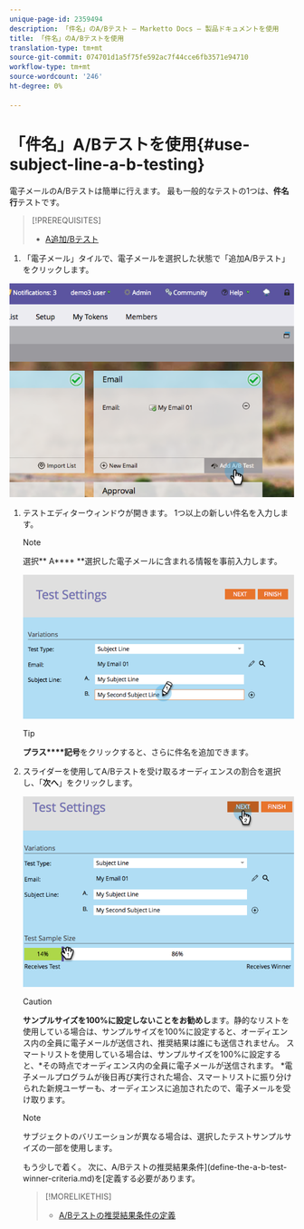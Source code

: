 ```yaml
---
unique-page-id: 2359494
description: 「件名」のA/Bテスト — Marketto Docs — 製品ドキュメントを使用
title: 「件名」のA/Bテストを使用
translation-type: tm+mt
source-git-commit: 074701d1a5f75fe592ac7f44cce6fb3571e94710
workflow-type: tm+mt
source-wordcount: '246'
ht-degree: 0%

---
```



# 「件名」A/Bテストを使用{#use-subject-line-a-b-testing}

電子メールのA/Bテストは簡単に行えます。 最も一般的なテストの1つは、**件名行**&#x200B;テストです。

>[!PREREQUISITES]
>
>* [A追加/Bテスト](add-an-a-b-test.md)

>



1. 「電子メール」タイルで、電子メールを選択した状態で「追加A/Bテスト」をクリックします。

![](assets/image2014-9-12-15-3a6-3a2.png)

1. テストエディターウィンドウが開きます。 1つ以上の新しい件名を入力します。

   >[!NOTE]
   >
   >選択** A**** **選択した電子メールに含まれる情報を事前入力します。

   ![](assets/image2014-9-12-15-3a9-3a14.png)

   >[!TIP]
   >
   >**プラス****記号**をクリックすると、さらに件名を追加できます。

1. スライダーを使用してA/Bテストを受け取るオーディエンスの割合を選択し、「**次へ**」をクリックします。

   ![](assets/image2014-9-12-15-3a10-3a4.png)

   >[!CAUTION]
   >
   >**サンプルサイズを100%に設定しないことをお勧めし**&#x200B;ます。静的なリストを使用している場合は、サンプルサイズを100%に設定すると、オーディエンス内の全員に電子メールが送信され、推奨結果は誰にも送信されません。 スマートリストを使用している場合は、サンプルサイズを100%に設定すると、*その時点でオーディエンス内の全員に電子メールが送信されます。 *電子メールプログラムが後日再び実行された場合、スマートリストに振り分けられた新規ユーザーも、オーディエンスに追加されたので、電子メールを受け取ります。

   >[!NOTE]
   >
   >サブジェクトのバリエーションが異なる場合は、選択したテストサンプルサイズの一部を使用します。

   もう少しで着く。 次に、A/Bテストの推奨結果条件](define-the-a-b-test-winner-criteria.md)を[定義する必要があります。

   >[!MORELIKETHIS]
   >
   >
   >    
   >    
   >    * [A/Bテストの推奨結果条件の定義](define-the-a-b-test-winner-criteria.md)



